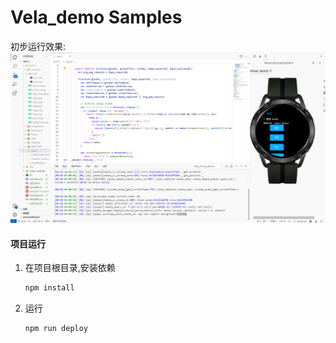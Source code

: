 # Vela_demo Samples
初步运行效果:
![初步运行效果](./png/初步运行效果.png)

#### 项目运行

1. 在项目根目录,安装依赖

   ```bash
   npm install
   ```
2. 运行

    ```bash
    npm run deploy
    ```
